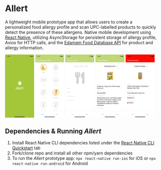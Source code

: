 # Allert

A lightweight mobile prototype app that allows users to create a personalized food allergy profile and scan UPC-labelled products to quickly detect the presence of these allergens. Native mobile development using [React Native](https://facebook.github.io/react-native/), utilizing AsyncStorage for persistent storage of allergy profile, Axios for HTTP calls, and the [Edamam Food Database API](https://developer.edamam.com/food-database-api) for product and allergy information.

<img src="./readme/Simulator-01-Splash.png" alt="Allert splash screen" title="Splash" width="19%"/> <img src="./readme/Simulator-02-Profile.png" alt="Allert profile screen" title="Profile" width="19%"/> <img src="./readme/Simulator-03-Scan.png" alt="Allert scan screen" title="Scan" width="19%"/> <img src="./readme/Simulator-04-Product-OK.png" alt="Allert product ok screen" title="Product OK" width="19%"/> <img src="./readme/Simulator-05-Product-NOT-OK.png" alt="Allert product not ok screen" title="Product Not OK" width="19%"/>

## Dependencies & Running _Allert_
1. Install React Native CLI dependencies listed under the [React Native CLI Quickstart](https://facebook.github.io/react-native/docs/getting-started) tab
2. Fork/clone repo and install all other npm/yarn dependencies
3. To run the _Allert_ prototype app: `npx react-native run-ios` for iOS or `npx react-native run-android` for Android
